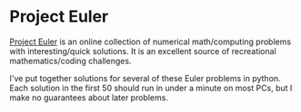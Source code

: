# Project Euler
[Project Euler](https://projecteuler.net/archives) is an online collection
of numerical math/computing problems with interesting/quick solutions.
It is an excellent source of recreational mathematics/coding challenges. 

I've put together solutions for several of these Euler problems in python.
Each solution in the first 50 should run in under a minute on most PCs,
but I make no guarantees about later problems. 
 

